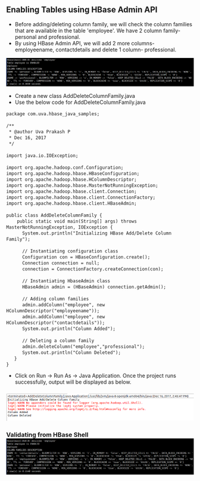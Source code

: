 ## Enabling Tables using HBase Admin API

* Before adding/deleting column family, we will check the column families that are available in the table 'employee'. We have 2 column family- personal and professional.
* By using HBase Admin API, we will add 2 more columns- employeename, contactdetails and delete 1 column- professional.

![](/assets/column_family.png)

* Create a new class AddDeleteColumnFamily.java
* Use the below code for AddDeleteColumnFamily.java

```
package com.uva.hbase_java_samples;

/**
 * @author Uva Prakash P
 * Dec 16, 2017
 */

import java.io.IOException;

import org.apache.hadoop.conf.Configuration;
import org.apache.hadoop.hbase.HBaseConfiguration;
import org.apache.hadoop.hbase.HColumnDescriptor;
import org.apache.hadoop.hbase.MasterNotRunningException;
import org.apache.hadoop.hbase.client.Connection;
import org.apache.hadoop.hbase.client.ConnectionFactory;
import org.apache.hadoop.hbase.client.HBaseAdmin;

public class AddDeleteColumnFamily {
    public static void main(String[] args) throws MasterNotRunningException, IOException {
      System.out.println("Initializing HBase Add/Delete Column Family");

      // Instantiating configuration class
      Configuration con = HBaseConfiguration.create();
      Connection connection = null;
      connection = ConnectionFactory.createConnection(con);

      // Instantiating HbaseAdmin class
      HBaseAdmin admin = (HBaseAdmin) connection.getAdmin();

      // Adding column families
      admin.addColumn("employee", new HColumnDescriptor("employeename"));
      admin.addColumn("employee", new HColumnDescriptor("contactdetails"));
      System.out.println("Column Added");

      // Deleting a column family
      admin.deleteColumn("employee","professional");
      System.out.println("Column Deleted"); 
   }    
}
```

* Click on Run -&gt; Run As -&gt; Java Application. Once the project runs successfully, output will be displayed as below.

### ![](/assets/Add_Delete_Column_Eclipse.png)

### Validating from HBase Shell![](/assets/Add_Delete_Column_HBase.png)




